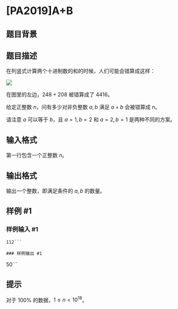 # [PA2019]A+B

## 题目背景



## 题目描述

在列竖式计算两个十进制数的和的时候，人们可能会错算成这样：

![](https://cdn.luogu.com.cn/upload/image_hosting/g0xa2tjn.png)

在图里的左边，$248+208$ 被错算成了 $4416$。

给定正整数 $n$，问有多少对非负整数 $a,b$ 满足 $a+b$ 会被错算成 $n$。

请注意 $a$ 可以等于 $b$，且 $a=1,b=2$ 和 $a=2,b=1$ 是两种不同的方案。

## 输入格式

第一行包含一个正整数 $n$。

## 输出格式

输出一个整数，即满足条件的 $a,b$ 的数量。

## 样例 #1

### 样例输入 #1
```
112```

### 样例输出 #1

```
50```

## 提示

对于 $100\%$ 的数据，$1\le n<10^{18}$。
